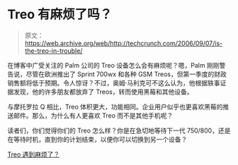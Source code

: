 # Treo 有麻烦了吗？

> 原文：<https://web.archive.org/web/http://techcrunch.com/2006/09/07/is-the-treo-in-trouble/>

在博客中广受关注的 Palm 公司的 Treo 设备怎么会有麻烦呢？嗯，Palm 刚刚警告说，尽管在欧洲推出了 Sprint 700wx 和各种 GSM Treos，但第一季度的财政销售额将低于预期。令人惊讶？不过，奥姆·马利克可不这么认为，他根据轶事证据发现，他的许多朋友都放弃了 Treos，转而使用黑莓和其他设备。

与摩托罗拉 Q 相比，Treo 体积更大，功能相同。企业用户似乎也更喜欢黑莓的推送邮件。那么，为什么有人更喜欢 Treo 而不是其他手机呢？

读者们，你们觉得你们的 Treo 怎么样？你是在急切地等待下一代 750/800，还是在等待时机，直到你的计划结束，以便你可以切换到另一个设备？

[Treo 遇到麻烦了？](https://web.archive.org/web/20210119131834/http://mobile.gigaom.com/2006/09/07/treo-in-trouble/)